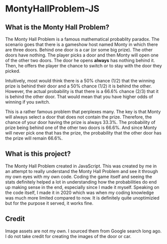 # MontyHallProblem-JS

## What is the Monty Hall Problem?
The Monty Hall Problem is a famous mathematical probablity paradox. The scenario goes that there is a gameshow host named Monty in which there are three doors. Behind one door is a car (or some big prize). The other doors have nothing. The player picks a door and then Monty will open one of the other two doors. The door he opens **always** has nothing behind it. Then, he offers the player the chance to switch or to stay with the door they picked. 

Intuitively, most would think there is a 50% chance (1/2) that the winning prize is behind their door and a 50% chance (1/2) it is behind the other. However, the actual probability is that there is a 66.6% chance (2/3) that it is behind the other door. That would mean that you have higher odds of winning if you switch. 

This is a rather famous problem that perplexes many. The key is that Monty will always select a door that does not contain the prize. Therefore, the chance of your door having the prize is always 33.3%. The probability of prize being behind one of the other two doors is 66.6%. And since Monty will never pick one that has the prize, the probability that the other door has the prize will remain 66.6%.

## What is this project?
The Monty Hall Problem created in JavaScript. This was created by me in an attempt to really understand the Monty Hall Problem and see it through my own eyes with my own code. Coding the game itself and seeing the stats definitely helped a lot in understanding how the probabilities do end up making sense in the end, especially since I made it myself. Speaking on the code itself, I made it in 2020 which was when my coding knowledge was much more limited compared to now. It is definitely quite unoptimizied but for the purpose it served, it works fine.

## Credit
Image assets are not my own. I sourced them from Google search long ago. I do not take credit for creating the images of the door or car.
